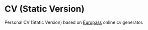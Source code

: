 # CV (Static Version)
Personal CV (Static Version) based on <a href="https://europa.eu/europass/en" target="_blank">Europass</a> online cv generator.
